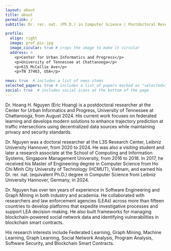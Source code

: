 ```yaml
---
layout: about
title: about
permalink: /
subtitle: Dr. rer. nat. (Ph.D.) in Computer Science | Postdoctoral Researcher in Machine Learning, Graph Learning & Software Security at <a href='https://www.utc.edu/research/center-urban-informatics-and-progress'>Center for Urban Informatics and Progress, University of Tennessee at Chattanooga</a>.

profile:
  align: right
  image: prof_pic.jpg
  image_cicular: true # crops the image to make it circular
  address: >
    <p>Center for Urban Informatics and Progress</p>
    <p>University of Tennessee at Chattanooga</p>
    <p>615 McCallie Ave</p>
    <p>TN 37403, USA</p>

news: true  # includes a list of news items
selected_papers: true # includes a list of papers marked as "selected={true}"
social: true  # includes social icons at the bottom of the page
---
```


Dr. Hoang H. Nguyen (Eric Hoang) is a postdoctoral researcher at the Center for Urban Informatics and Progress, University of Tennessee at Chattanooga, from August 2024. His current work focuses on federated learning and develops modern solutions to enhance trajectory prediction at traffic intersections using decentralized data sources while maintaining privacy and security standards.

Dr. Nguyen was a doctoral researcher at the L3S Research Center, Leibniz University Hannover, from 2020 to 2024. He was also a visiting student and later a research associate at the School of Computing and Information Systems, Singapore Management University, from 2016 to 2018. In 2017, he received his Master of Engineering degree in Computer Science from Ho Chi Minh City University of Technology (HCMUT), Vietnam, and earned his Dr. rer. nat. (equivalent Ph.D.) degree in Computer Science from Leibniz University Hannover, Germany, in 2024.

Dr. Nguyen has over ten years of experience in Software Engineering and Graph Mining in both industry and academia. He collaborated with researchers and law enforcement agencies (LEAs) across more than fifteen countries to develop platforms that expedite investigative processes and support LEA decision-making. He also built frameworks for managing blockchain-powered social network data and identifying vulnerabilities in blockchain smart contracts.

His research interests include Federated Learning, Graph Mining, Machine Learning, Graph Learning, Social Network Analysis, Program Analysis, Software Security, and Blockchain Smart Contracts.

